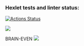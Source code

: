 ### Hexlet tests and linter status:
[![Actions Status](https://github.com/Boison88/python-project-49/workflows/hexlet-check/badge.svg)](https://github.com/Boison88/python-project-49/actions)

<a href="https://codeclimate.com/github/Boison88/python-project-49/maintainability"><img src="https://api.codeclimate.com/v1/badges/f991ad98e5296b448aef/maintainability" /></a>

BRAIN-EVEN
<a href="https://asciinema.org/a/eaaOMBQJI1z1YmuoCEYKdP1eH" target="_blank"><img src="https://asciinema.org/a/eaaOMBQJI1z1YmuoCEYKdP1eH.svg" /></a>


